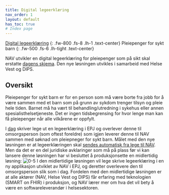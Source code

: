 ```yaml
---
title: Digital legeerklæring
nav_order: 1
layout: default
has_toc: true
# Index page
---
```


<u>Digital legeerklæring</u>
{: .fw-800 .fs-8 .lh-1 .text-center}
Pleiepenger for sykt barn
{: .fw-500 .fs-6 .lh-tight .text-center}

NAV utvikler en digital legeerklæring for pleiepenger som på sikt skal
erstatte [dagens skjema](assets/img/legeerklaering-og-veiledning-pleiepenger-sykt-barn.jpg). Den nye løsningen utvikles i
samarbeid med Helse Vest og DIPS.

## Oversikt

Pleiepenger for sykt barn er for en person som må være borte fra jobb for å være sammen med et barn som på grunn av
sykdom trenger tilsyn og pleie hele tiden. Barnet må ha vært til behandling/utredning i sykehus eller annen
spesialisthelsetjeneste. Det er ingen tidsbegrensing for hvor lenge man kan få pleiepenger når alle vilkårene er
oppfylt.

I [dag](teknisk-dokumentasjon/as-is.md) skriver lege ut en legeerklæring i EPJ og overlever denne til omsorgsperson (som
oftest foreldre) som
igjen leverer denne til NAV sammen med søknad om pleiepneger for sykt barn. Målet med den nye løsningen er at
legeerklæringen skal [sendes automatisk fra lege til NAV](teknisk-dokumentasjon/to-be.md). Men da det er en del
juridiske avklaringer som må
på
plass før vi kan lansere denne løsningen har vi besluttet å produksjonsette en midlertidig løsning:
![0-5](https://github.com/navikt/helseopplysninger-docs/assets/130694937/67a7957d-752b-449c-9d34-f35958e3ea40)
I den midlertidige løsningen vil lege skrive legeerklæring i en ny applikasjon utviklet av NAV i EPJ, og deretter
overlevere
den til omsorgsperson slik som i dag. Fordelen med den midlertidige løsningen er at alle aktører (NAV, Helse Vest og
DIPS) får erfaring med teknologien (SMART on FHIR) i produksjon, og NAV lærer mer om hva det vil bety å være en
softwareleverandør i helsesektoren.